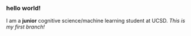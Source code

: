 ### hello world!
I am a **junior** cognitive science/machine learning student at UCSD. _This is my first branch!_
